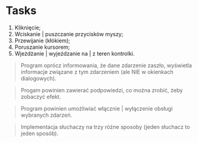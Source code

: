 # Tasks
1. Kliknięcie;
2. Wciskanie | puszczanie przycisków myszy;
3. Przewijanie (kłókiem);
4. Poruszanie kursorem;
5. Wjeżdżanie | wyjeżdzanie na | z teren kontrolki.
>    Program oprócz informowania, że dane zdarzenie zaszło, wyświetla informacje związane z tym zdarzeniem (ale NIE w okienkach dialogowych).

>    Progam powinien zawierać podpowiedzi, co można zrobić, żeby zobaczyć efekt.

>    Program powinien umożliwiać włącznie | wyłączenie obsługi wybranych zdarzeń.

>    Implementacja słuchaczy na trzy różne sposoby (jeden słuchacz to jeden sposób).
